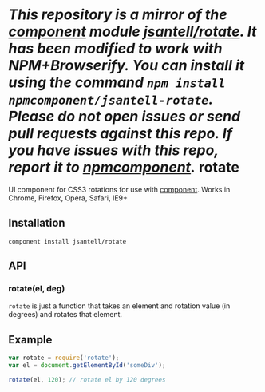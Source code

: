 *This repository is a mirror of the [component](http://component.io) module [jsantell/rotate](http://github.com/jsantell/rotate). It has been modified to work with NPM+Browserify. You can install it using the command `npm install npmcomponent/jsantell-rotate`. Please do not open issues or send pull requests against this repo. If you have issues with this repo, report it to [npmcomponent](https://github.com/airportyh/npmcomponent).*
rotate
====

UI component for CSS3 rotations for use with [component](https://github.com/component/component). Works in Chrome, Firefox, Opera, Safari, IE9+

## Installation

```
component install jsantell/rotate
```

## API

### rotate(el, deg)

`rotate` is just a function that takes an element and rotation value (in degrees) and rotates that element.

## Example

```js
var rotate = require('rotate');
var el = document.getElementById('someDiv');

rotate(el, 120); // rotate el by 120 degrees
```

